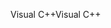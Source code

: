 <span data-ttu-id="5ba8c-101">Visual C++</span><span class="sxs-lookup"><span data-stu-id="5ba8c-101">Visual C++</span></span>